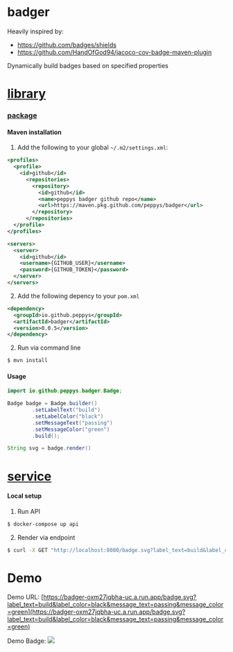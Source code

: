 # badger

Heavily inspired by:
- https://github.com/badges/shields
- https://github.com/HandOfGod94/jacoco-cov-badge-maven-plugin

Dynamically build badges based on specified properties

# [library](./library)
### [package](https://github.com/peppys/badger/packages/343219)

#### Maven installation

1. Add the following to your global `~/.m2/settings.xml`:
```xml
<profiles>
  <profile>
    <id>github</id>
      <repositories>
        <repository>
          <id>github</id>
          <name>peppys badger github repo</name>
          <url>https://maven.pkg.github.com/peppys/badger</url>
        </repository>
      </repositories>
  </profile>
</profiles>

<servers>
  <server>
    <id>github</id>
    <username>{GITHUB_USER}</username>
    <password>{GITHUB_TOKEN}</password>
  </server>
</servers>
```
2. Add the following depency to your `pom.xml`
```xml
<dependency>
  <groupId>io.github.peppys</groupId>
  <artifactId>badger</artifactId>
  <version>0.0.5</version>
</dependency>
```
2. Run via command line
```sh
$ mvn install
```

#### Usage
```java
import io.github.peppys.badger.Badge;

Badge badge = Badge.builder()
        .setLabelText("build")
        .setLabelColor("black")
        .setMessageText("passing")
        .setMessageColor("green")
        .build();

String svg = badge.render()
```

# [service](./service)

#### Local setup

1. Run API
```sh
$ docker-compose up api
```

2. Render via endpoint
```sh
$ curl -X GET "http://localhost:8080/badge.svg?label_text=build&label_color=black&message_text=passing&message_color=green"
```

# Demo

Demo URL: [https://badger-oxm27jqbha-uc.a.run.app/badge.svg?label_text=build&label_color=black&message_text=passing&message_color=green](https://badger-oxm27jqbha-uc.a.run.app/badge.svg?label_text=build&label_color=black&message_text=passing&message_color=green)

Demo Badge: <img src="https://badger-oxm27jqbha-uc.a.run.app/badge.svg?label_text=build&label_color=black&message_text=passing&message_color=green" />
